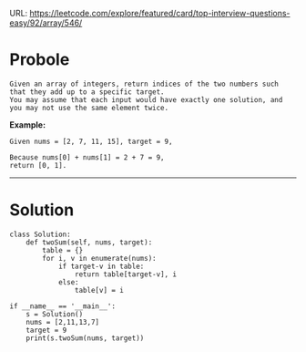 URL: https://leetcode.com/explore/featured/card/top-interview-questions-easy/92/array/546/


# Probole
    Given an array of integers, return indices of the two numbers such that they add up to a specific target.
    You may assume that each input would have exactly one solution, and you may not use the same element twice.


**Example:**

    Given nums = [2, 7, 11, 15], target = 9,
    
    Because nums[0] + nums[1] = 2 + 7 = 9,
    return [0, 1].


----------
# Solution
    class Solution:
        def twoSum(self, nums, target):
            table = {}
            for i, v in enumerate(nums):
                if target-v in table:
                    return table[target-v], i
                else:
                    table[v] = i
    
    if __name__ == '__main__':
        s = Solution()
        nums = [2,11,13,7]
        target = 9
        print(s.twoSum(nums, target))
